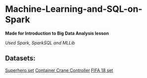 # Machine-Learning-and-SQL-on-Spark
__Made for Introduction to Big Data Analysis lesson__

_Used Spark, SparkSQL and MLLib_

## Datasets:
[Superhero set][1]
[Container Crane Controller][2]
[FIFA 18 set][3]

[1]: https://www.kaggle.com/claudiodavi/superhero-set/ "Superhero set"
[2]: https://archive.ics.uci.edu/ml/datasets/Container+Crane+Controller+Data+Set/ "Container Crane Controller"
[3]: https://www.kaggle.com/oliversinn/fifa-18-visualisation-clustering-ml/data/ "FIFA 18 set"
